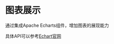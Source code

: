 # 图表展示

通过集成Apache Echarts组件，增加图表的展现能力

具体API可以参考[Echart官网](https://echarts.apache.org/zh/index.html)

